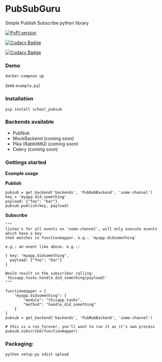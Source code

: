 # PubSubGuru

Simple Publish Subscribe python library

[![PyPI version](https://badge.fury.io/py/school_pubsub.svg)](https://badge.fury.io/py/school_pubsub)

[![Codacy Badge](https://api.codacy.com/project/badge/Grade/d52688e6b2e940689f592c15f67a8879)](https://www.codacy.com/app/toast38coza/PubSubGuru?utm_source=github.com&amp;utm_medium=referral&amp;utm_content=AppointmentGuru/PubSubGuru&amp;utm_campaign=Badge_Grade)

[![Codacy Badge](https://api.codacy.com/project/badge/Coverage/d52688e6b2e940689f592c15f67a8879)](https://www.codacy.com/app/toast38coza/PubSubGuru?utm_source=github.com&utm_medium=referral&utm_content=AppointmentGuru/PubSubGuru&utm_campaign=Badge_Coverage)


### Demo

```
docker-compose up
```

(see `example.py`)

### Installation

```
pip install school_pubsub
```

### Backends available

* PubNub
* MockBackend (coming soon)
* Pika (RabbitMQ) (coming soon)
* Celery (coming soon)

### Gettings started

**Example usage**

**Publish**

```
pubsub = get_backend('backends', 'PubNubBackend', 'some-channel')
key = 'myapp.did_something'
payload: {"foo": "bar"}
pubsub.publish(key, payload)
```

**Subscribe**

```
"""
listen's for all events on 'some-channel', will only execute events which have a key
that matches in functionmapper. e.g.: `myapp.didsomething`

e.g.: an event like above. e.g.::

{ key: "myapp.didsomething",
  payload: {"foo": "bar"}
}

Would result in the subscriber calling: `thisapp.tasks.handle_did_something(payload)`
"""

functionmapper = {
    "myapp.didsomething": {
        "module": "thisapp.tasks",
        "method": "handle_did_something"
    }
}
pubsub = get_backend('backends', 'PubNubBackend', 'some-channel')

# this is a run_forever, you'll want to run it as it's own process
pubsub.subscribe(functionmapper)

```

### Packaging:

```python setup.py sdist upload```
